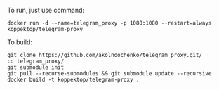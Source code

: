 To run, just use command:

```docker run -d --name=telegram_proxy -p 1080:1080 --restart=always koppektop/telegram-proxy```

To build:

```
git clone https://github.com/akolnoochenko/telegram_proxy.git/
cd telegram_proxy/
git submodule init
git pull --recurse-submodules && git submodule update --recursive
docker build -t koppektop/telegram-proxy .
```
